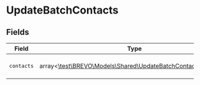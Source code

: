 # UpdateBatchContacts


## Fields

| Field                                                                                                              | Type                                                                                                               | Required                                                                                                           | Description                                                                                                        |
| ------------------------------------------------------------------------------------------------------------------ | ------------------------------------------------------------------------------------------------------------------ | ------------------------------------------------------------------------------------------------------------------ | ------------------------------------------------------------------------------------------------------------------ |
| `contacts`                                                                                                         | array<[\test\BREVO\Models\Shared\UpdateBatchContactsContacts](../../Models/Shared/UpdateBatchContactsContacts.md)> | :heavy_minus_sign:                                                                                                 | List of contacts to be updated                                                                                     |